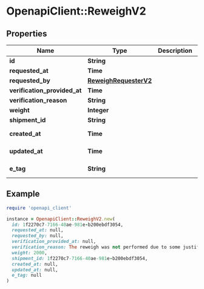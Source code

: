 # OpenapiClient::ReweighV2

## Properties

| Name | Type | Description | Notes |
| ---- | ---- | ----------- | ----- |
| **id** | **String** |  | [optional] |
| **requested_at** | **Time** |  | [optional] |
| **requested_by** | [**ReweighRequesterV2**](ReweighRequesterV2.md) |  | [optional] |
| **verification_provided_at** | **Time** |  | [optional] |
| **verification_reason** | **String** |  | [optional] |
| **weight** | **Integer** |  | [optional] |
| **shipment_id** | **String** |  | [optional] |
| **created_at** | **Time** |  | [optional][readonly] |
| **updated_at** | **Time** |  | [optional][readonly] |
| **e_tag** | **String** |  | [optional][readonly] |

## Example

```ruby
require 'openapi_client'

instance = OpenapiClient::ReweighV2.new(
  id: 1f2270c7-7166-40ae-981e-b200ebdf3054,
  requested_at: null,
  requested_by: null,
  verification_provided_at: null,
  verification_reason: The reweigh was not performed due to some justification provided by the Prime,
  weight: 2000,
  shipment_id: 1f2270c7-7166-40ae-981e-b200ebdf3054,
  created_at: null,
  updated_at: null,
  e_tag: null
)
```

